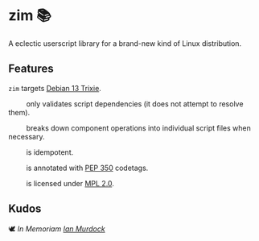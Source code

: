 <!-- This Source Code Form is subject to the terms of the Mozilla Public
   - License, v. 2.0. If a copy of the MPL was not distributed with this
   - file, You can obtain one at https://mozilla.org/MPL/2.0/. -->

# zim 📚
A eclectic userscript library for a brand-new kind of Linux distribution.

## Features
`zim` targets [Debian 13 Trixie](https://wiki.debian.org/DebianTrixie).

&nbsp;&nbsp;&nbsp;&nbsp;&nbsp;&nbsp;&nbsp;&nbsp;&nbsp;only validates script dependencies (it does not attempt to resolve them).

&nbsp;&nbsp;&nbsp;&nbsp;&nbsp;&nbsp;&nbsp;&nbsp;&nbsp;breaks down component operations into individual script files when necessary.

&nbsp;&nbsp;&nbsp;&nbsp;&nbsp;&nbsp;&nbsp;&nbsp;&nbsp;is idempotent.

&nbsp;&nbsp;&nbsp;&nbsp;&nbsp;&nbsp;&nbsp;&nbsp;&nbsp;is annotated with [PEP 350](https://peps.python.org/pep-0350/) codetags.

&nbsp;&nbsp;&nbsp;&nbsp;&nbsp;&nbsp;&nbsp;&nbsp;&nbsp;is licensed under [MPL 2.0](https://www.mozilla.org/en-US/MPL/2.0/).

## Kudos
🕊️ *In Memoriam [Ian Murdock](https://www.debian.org/doc/manuals/project-history/manifesto.en.html)*
